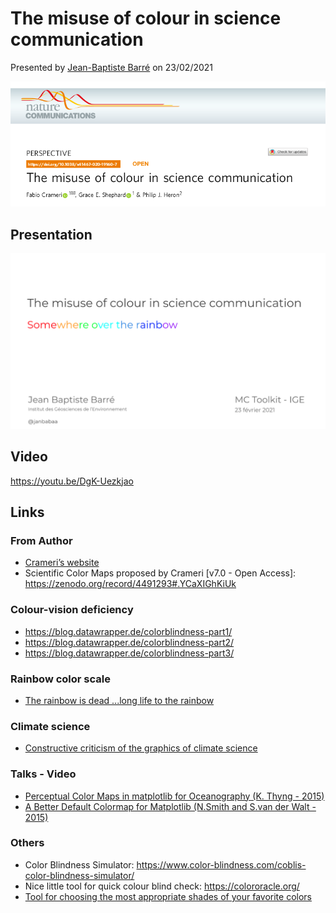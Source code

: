 # The misuse of colour in science communication

Presented by [Jean-Baptiste Barré](http://pp.ige-grenoble.fr/pageperso/barrej/) on 23/02/2021

[![](paper.png)](Crameri-2020-misuse%20of%20colour%20in%20science%20communication.pdf)

## Presentation

[![](slides_preview.png)](JBBARRE_IGE_MCtoolkit_ColourUse.pdf)

## Video

https://youtu.be/DgK-Uezkjao

## Links

### From Author
  - [Crameri’s website](http://www.fabiocrameri.ch/colourmaps.php)
  - Scientific Color Maps proposed by Crameri [v7.0 - Open Access]: https://zenodo.org/record/4491293#.YCaXIGhKiUk

### Colour-vision deficiency
  - https://blog.datawrapper.de/colorblindness-part1/
  - https://blog.datawrapper.de/colorblindness-part2/
  - https://blog.datawrapper.de/colorblindness-part3/

### Rainbow color scale
  - [The rainbow is dead ...long life to the rainbow](https://mycarta.wordpress.com/2012/05/29/the-rainbow-is-dead-long-live-the-rainbow-series-outline/)

### Climate science
  - [Constructive criticism of the graphics of climate science](https://betterfigures.org/2015/06/23/picking-a-colour-scale-for-scientific-graphics/)

### Talks - Video
  - [Perceptual Color Maps in matplotlib for Oceanography (K. Thyng - 2015)](https://www.youtube.com/watch?v=XjHzLUnHeM0&feature=emb_logo)
  - [A Better Default Colormap for Matplotlib (N.Smith and S.van der Walt - 2015)](https://www.youtube.com/watch?v=xAoljeRJ3lU)

### Others
  - Color Blindness Simulator: https://www.color-blindness.com/coblis-color-blindness-simulator/
  - Nice little tool for quick colour blind check: https://colororacle.org/
  - [Tool for choosing the most appropriate shades of your favorite colors](https://public.tableau.com/views/TableauColors/ColorPaletteswithRGBValues?%3Aembed=y&%3AshowVizHome=no&%3Adisplay_count=y&%3Adisplay_static_image=y&fbclid=IwAR0jUu4nSMRkIWvcRYzafNR0AGLwnyhI_uMK47tknHr4GlGZ8IlnHCYwSM4)
